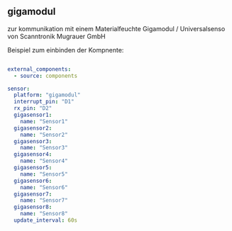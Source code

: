 ## gigamodul

zur kommunikation mit einem Materialfeuchte Gigamodul / Universalsenso von Scanntronik Mugrauer GmbH

Beispiel zum einbinden der Kompnente:

```yaml

external_components:
  - source: components

sensor:
  platform: "gigamodul"
  interrupt_pin: "D1"
  rx_pin: "D2"
  gigasensor1:
    name: "Sensor1"
  gigasensor2:
    name: "Sensor2"
  gigasensor3:
    name: "Sensor3"
  gigasensor4:
    name: "Sensor4"
  gigasensor5:
    name: "Sensor5"
  gigasensor6:
    name: "Sensor6"
  gigasensor7:
    name: "Sensor7"
  gigasensor8:
    name: "Sensor8"   
  update_interval: 60s
```
